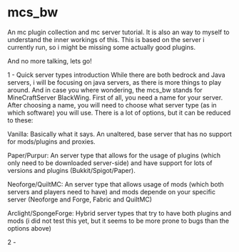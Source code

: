 # mcs_bw
An mc plugin collection and mc server tutorial.
It is also an way to myself to understand the inner workings of this.
This is based on the server i currently run, so i might be missing some actually good plugins.

And no more talking, lets go!

1 - Quick server types introduction
While there are both bedrock and Java servers, i will be focusing on java servers, as there is more things to play around.
And in case you where wondering, the mcs_bw stands for MineCraftServer BlackWing. First of all, you need a name for your server.
After choosing a name, you will need to choose what server type (as in which software) you will use. There is a lot of options, but it can be reduced to these:

Vanilla: Basically what it says. An unaltered, base server that has no support for mods/plugins and proxies.

Paper/Purpur: An server type that allows for the usage of plugins (which only need to be downloaded server-side) and have support for lots of versions and plugins (Bukkit/Spigot/Paper).

Neoforge/QuiltMC: An server type that allows usage of mods (which both servers and players need to have) and mods depende on your specific server (Neoforge and Forge, Fabric and QuiltMC)

Arclight/SpongeForge: Hybrid server types that try to have both plugins and mods (i did not test this yet, but it seems to be more prone to bugs than the options above)

2 - 
